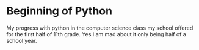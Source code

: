 # Beginning of Python

My progress with python in the computer science class my school offered for the first half of 11th grade. Yes I am mad about it only being half of a school year.
